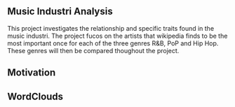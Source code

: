 

## Music Industri Analysis

This project investigates the relationship and specific traits found in the music industri. The project fucos on the artists that wikipedia finds to be the most important once for each of the three genres R&B, PoP and Hip Hop. These genres will then be compared thoughout the project.

## Motivation


## WordClouds


